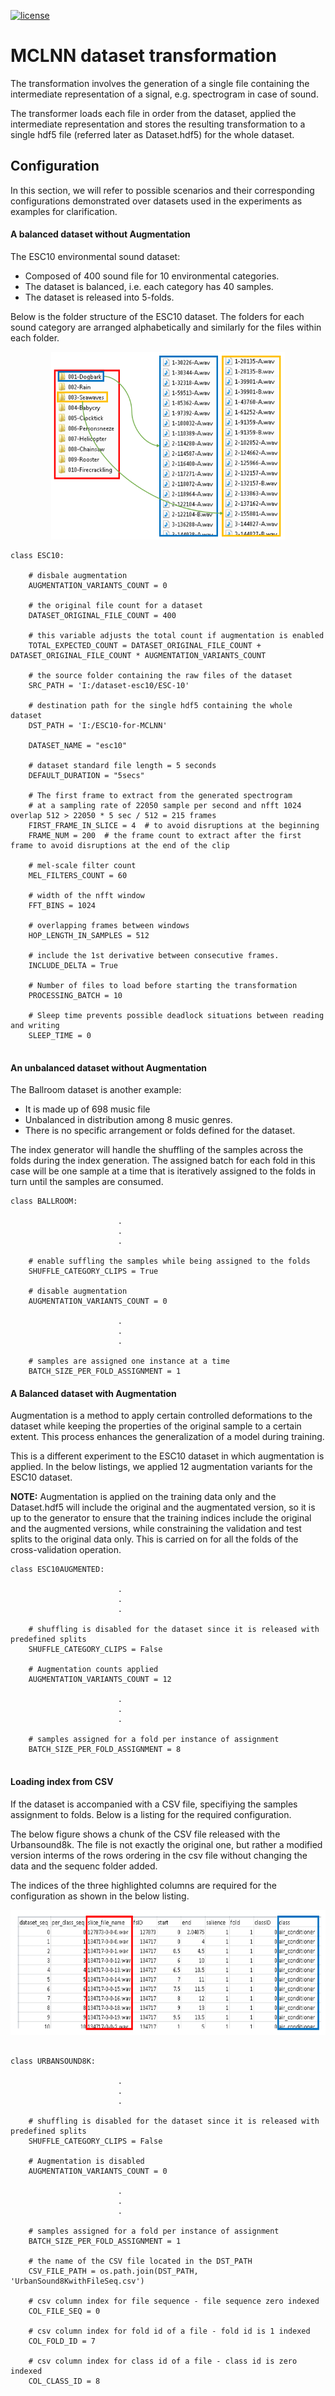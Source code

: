 

[![license](https://img.shields.io/github/license/mashape/apistatus.svg?maxAge=2592000)](https://github.com/fadymedhat/MCLNN/blob/master/LICENSE)

MCLNN dataset transformation
========
The transformation involves the generation of a single file containing the intermediate representation of a signal,
e.g. spectrogram in case of sound. 

The transformer loads each file in order from the dataset, applied the intermediate representation and stores the resulting
transformation to a single hdf5 file (referred later as Dataset.hdf5) for the whole dataset.


## Configuration 

In this section, we will refer to possible scenarios and their corresponding configurations demonstrated over datasets used 
in the experiments as examples for clarification.


#### A balanced dataset without Augmentation

The ESC10 environmental sound dataset:
 * Composed of 400 sound file for 10 environmental categories. 
 * The dataset is balanced, i.e. each category has 40 samples. 
 * The dataset is released into 5-folds. 

Below is the folder structure of the ESC10 dataset. The folders for each sound category are arranged alphabetically
 and similarly for the files within each folder. 
 

 
<p align='center'><img height="300"  src='imgs/esc10folderstructure.png'/></p>




```
class ESC10:
    
    # disbale augmentation
    AUGMENTATION_VARIANTS_COUNT = 0
    
    # the original file count for a dataset
    DATASET_ORIGINAL_FILE_COUNT = 400
    
    # this variable adjusts the total count if augmentation is enabled
    TOTAL_EXPECTED_COUNT = DATASET_ORIGINAL_FILE_COUNT + DATASET_ORIGINAL_FILE_COUNT * AUGMENTATION_VARIANTS_COUNT
    
    # the source folder containing the raw files of the dataset
    SRC_PATH = 'I:/dataset-esc10/ESC-10'
    
    # destination path for the single hdf5 containing the whole dataset
    DST_PATH = 'I:/ESC10-for-MCLNN'

    DATASET_NAME = "esc10"
    
    # dataset standard file length = 5 seconds
    DEFAULT_DURATION = "5secs"
    
    # The first frame to extract from the generated spectrogram 
    # at a sampling rate of 22050 sample per second and nfft 1024 overlap 512 > 22050 * 5 sec / 512 = 215 frames
    FIRST_FRAME_IN_SLICE = 4  # to avoid disruptions at the beginning
    FRAME_NUM = 200  # the frame count to extract after the first frame to avoid disruptions at the end of the clip
   
    # mel-scale filter count
    MEL_FILTERS_COUNT = 60
    
    # width of the nfft window
    FFT_BINS = 1024
    
    # overlapping frames between windows 
    HOP_LENGTH_IN_SAMPLES = 512
    
    # include the 1st derivative between consecutive frames.
    INCLUDE_DELTA = True

    # Number of files to load before starting the transformation
    PROCESSING_BATCH = 10
    
    # Sleep time prevents possible deadlock situations between reading and writing
    SLEEP_TIME = 0
      
```


#### An unbalanced dataset without Augmentation
The Ballroom dataset is another example:
* It is made up of 698 music file 
* Unbalanced in distribution among 8 music genres. 
* There is no specific arrangement or folds defined for the dataset. 

The index generator will handle the shuffling of the samples across the folds during the index generation.
The assigned batch for each fold in this case will be one sample at a time that is iteratively assigned to the folds 
in turn until the samples are consumed.  

``` 	
class BALLROOM:

                        .
                        .
                        .                                                
      
    # enable suffling the samples while being assigned to the folds 
    SHUFFLE_CATEGORY_CLIPS = True
    
    # disable augmentation
    AUGMENTATION_VARIANTS_COUNT = 0
    
                        .
                        .
                        .                                                   
                        
    # samples are assigned one instance at a time
    BATCH_SIZE_PER_FOLD_ASSIGNMENT = 1

```


#### A Balanced dataset with Augmentation

Augmentation is a method to apply certain controlled deformations to the dataset while keeping the properties of the 
original sample to a certain extent. This process enhances the generalization of a model during training.  

This is a different experiment to the ESC10 dataset in which augmentation is applied. In the below listings, we applied 12 augmentation variants for the ESC10 dataset. 

__NOTE:__
 Augmentation is applied on the training data only and the Dataset.hdf5 will include the original and the augmentated
 version, so it is up to the generator to ensure that the training indices include the original and the augmented versions, 
 while constraining the validation and test splits to the original data only. This is carried on for all the folds of the 
 cross-validation operation.

```
class ESC10AUGMENTED:

                        .
                        .
                        .
    
    # shuffling is disabled for the dataset since it is released with predefined splits    
    SHUFFLE_CATEGORY_CLIPS = False
    
    # Augmentation counts applied
    AUGMENTATION_VARIANTS_COUNT = 12
    
                        .
                        .
                        .
    
    # samples assigned for a fold per instance of assignment 
    BATCH_SIZE_PER_FOLD_ASSIGNMENT = 8
    
```    
    
    
#### Loading index from CSV

If the dataset is accompanied with a CSV file, specifiying the samples assignment to folds. Below is a listing for the 
 required configuration.
 
 The below figure shows a chunk of the CSV file released with the Urbansound8k. The file is not exactly the original one,
 but rather a modified version interms of the rows ordering in the csv file without changing the data and the sequenc folder added.
 
 The indices of the three highlighted columns are required for the configuration as shown in the below listing. 
 
<p align='center'><img height='200' src='imgs/urbansound8kcsv.png'/></p>
 
 
```

class URBANSOUND8K:

                        .
                        .
                        .

    # shuffling is disabled for the dataset since it is released with predefined splits
    SHUFFLE_CATEGORY_CLIPS = False
    
    # Augmentation is disabled
    AUGMENTATION_VARIANTS_COUNT = 0

                        .
                        .
                        .

    # samples assigned for a fold per instance of assignment
    BATCH_SIZE_PER_FOLD_ASSIGNMENT = 1

    # the name of the CSV file located in the DST_PATH
    CSV_FILE_PATH = os.path.join(DST_PATH, 'UrbanSound8KwithFileSeq.csv')
    
    # csv column index for file sequence - file sequence zero indexed
    COL_FILE_SEQ = 0 
    
    # csv column index for fold id of a file - fold id is 1 indexed
    COL_FOLD_ID = 7 
    
    # csv column index for class id of a file - class id is zero indexed
    COL_CLASS_ID = 8
```